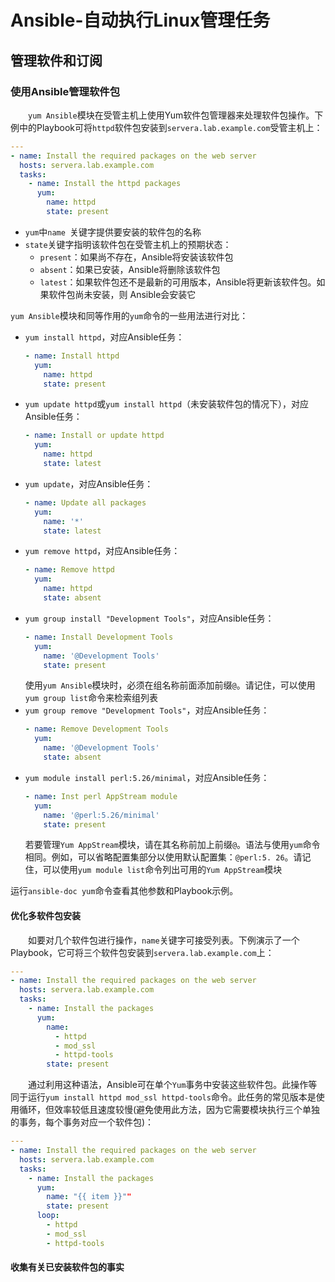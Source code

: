 # Ansible-自动执行Linux管理任务
## 管理软件和订阅
### 使用Ansible管理软件包
&#8195;&#8195;`yum Ansible`模块在受管主机上使用Yum软件包管理器来处理软件包操作。下例中的Playbook可将`httpd`软件包安装到`servera.lab.example.com`受管主机上：
```yml
---
- name: Install the required packages on the web server
  hosts: servera.lab.example.com
  tasks:
    - name: Install the httpd packages
      yum:
        name: httpd
        state: present
```
- `yum`中`name `关键字提供要安装的软件包的名称
- `state`关键字指明该软件包在受管主机上的预期状态：
    - `present`：如果尚不存在，Ansible将安装该软件包
    - `absent`：如果已安装，Ansible将删除该软件包
    - `latest`：如果软件包还不是最新的可用版本，Ansible将更新该软件包。如果软件包尚未安装，则 Ansible会安装它

`yum Ansible`模块和同等作用的`yum`命令的一些用法进行对比：
- `yum install httpd`，对应Ansible任务：
    ```yml
    - name: Install httpd
      yum:
        name: httpd
        state: present
    ```
- `yum update httpd`或`yum install httpd`（未安装软件包的情况下），对应Ansible任务：
    ```yml
    - name: Install or update httpd
      yum:
        name: httpd
        state: latest
    ```
- `yum update`，对应Ansible任务：
    ```yml
    - name: Update all packages
      yum:
        name: '*'
        state: latest
    ```
- `yum remove httpd`，对应Ansible任务：
    ```yml
    - name: Remove httpd
      yum:
        name: httpd
        state: absent
    ```
- `yum group install "Development Tools"`，对应Ansible任务：
    ```yml
    - name: Install Development Tools
      yum:
        name: '@Development Tools' 
        state: present
    ```
    使用`yum Ansible`模块时，必须在组名称前面添加前缀`@`。请记住，可以使用`yum group list`命令来检索组列表
- `yum group remove "Development Tools"`，对应Ansible任务：
    ```yml
    - name: Remove Development Tools
      yum:
        name: '@Development Tools'
        state: absent
    ```
- `yum module install perl:5.26/minimal`，对应Ansible任务：
    ```yml
    - name: Inst perl AppStream module
      yum:
        name: '@perl:5.26/minimal'
        state: present
    ```
    若要管理`Yum AppStream`模块，请在其名称前加上前缀`@`。语法与使用`yum`命令相同。例如，可以省略配置集部分以使用默认配置集：`@perl:5. 26`。请记住，可以使用`yum module list`命令列出可用的`Yum AppStream`模块

运行`ansible-doc yum`命令查看其他参数和Playbook示例。
#### 优化多软件包安装
&#8195;&#8195;如要对几个软件包进行操作，`name`关键字可接受列表。下例演示了一个Playbook，它可将三个软件包安装到`servera.lab.example.com`上：
```yml
---
- name: Install the required packages on the web server
  hosts: servera.lab.example.com
  tasks:
    - name: Install the packages
      yum:
        name:
          - httpd
          - mod_ssl
          - httpd-tools
        state: present
```
&#8195;&#8195;通过利用这种语法，Ansible可在单个`Yum`事务中安装这些软件包。此操作等同于运行`yum install httpd mod_ssl httpd-tools`命令。此任务的常见版本是使用循环，但效率较低且速度较慢(避免使用此方法，因为它需要模块执行三个单独的事务，每个事务对应一个软件包)：
```yml
---
- name: Install the required packages on the web server
  hosts: servera.lab.example.com
  tasks:
    - name: Install the packages
      yum:
        name: "{{ item }}""
        state: present
      loop:
        - httpd
        - mod_ssl
        - httpd-tools
```
#### 收集有关已安装软件包的事实